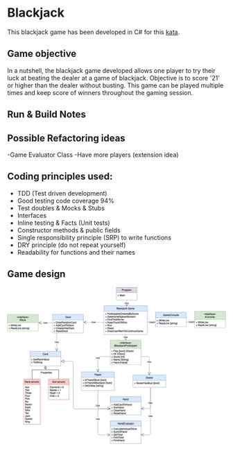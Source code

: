 # Blackjack

This blackjack game has been developed in C# for this [kata](https://github.com/MYOB-Technology/General_Developer/blob/main/katas/kata-foundational/foundational-kata-blackjack.md). 

## Game objective

In a nutshell, the blackjack game developed allows one player to try their luck at beating the dealer at a game of blackjack. Objective is to score '21' or higher than the dealer without busting. This game can be played multiple times and keep score of winners throughout the gaming session.

## Run & Build Notes

## Possible Refactoring ideas
-Game Evaluator Class
-Have more players (extension idea)

## Coding principles used:
- TDD (Test driven development)
- Good testing code coverage 94%
- Test doubles & Mocks & Stubs
- Interfaces
- Inline testing & Facts (Unit tests)
- Constructor methods & public fields 
- Single responsibility principle (SRP) to write functions
- DRY principle (do not repeat yourself)
- Readability for functions and their names

## Game design

![UML diagram](https://github.com/josephinechong-myob/Blackjack/blob/master/blackjack_UML.drawio.png)
